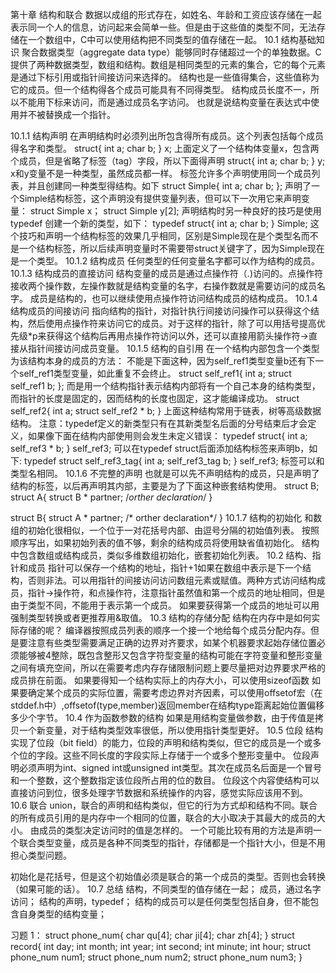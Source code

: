 第十章 结构和联合
数据以成组的形式存在，如姓名、年龄和工资应该存储在一起表示同一个人的信息，访问起来会简单一些。但是由于这些值的类型不同，无法存储在一个数组中，C中可以使用结构把不同类型的值存储在一起。
10.1 结构基础知识
  聚合数据类型（aggregate data type）能够同时存储超过一个的单独数据。C提供了两种数据类型，数组和结构。数组是相同类型的元素的集合，它的每个元素是通过下标引用或指针间接访问来选择的。
  结构也是一些值得集合，这些值称为它的成员。但一个结构得各个成员可能具有不同得类型。
  结构成员长度不一，所以不能用下标来访问，而是通过成员名字访问。
  也就是说结构变量在表达式中使用并不被替换成一个指针。

10.1.1 结构声明
  在声明结构时必须列出所包含得所有成员。这个列表包括每个成员得名字和类型。
  struct{
    int a;
    char b;
  } x;
  上面定义了一个结构体变量x，包含两个成员，但是省略了标签（tag）字段，所以下面得声明
  struct{
    int a;
    char b;
  } y;
  x和y变量不是一种类型，虽然成员都一样。
  标签允许多个声明使用同一个成员列表，并且创建同一种类型得结构。如下
  struct Simple{
    int a;
    char b;
  };
  声明了一个Simple结构标签，这个声明没有提供变量列表，但可以下一次用它来声明变量：
  struct Simple x；
  struct Simple y[2];
  声明结构时另一种良好的技巧是使用typedef 创建一个新的类型，如下：
  typedef struct{
    int a;
    char b;
  } Simple;
  这个技巧和声明一个结构标签的效果几乎相同，区别是Simple现在是个类型名而不是一个结构标签，所以后续声明变量时不需要带struct关键字了，因为Simple现在是一个类型。
10.1.2 结构成员
  任何类型的任何变量名字都可以作为结构的成员。
10.1.3 结构成员的直接访问
  结构变量的成员是通过点操作符（.)访问的。点操作符接收两个操作数，左操作数就是结构变量的名字，右操作数就是需要访问的成员名字。
  成员是结构的，也可以继续使用点操作符访问结构成员的结构成员。
10.1.4 结构成员的间接访问
  指向结构的指针，对指针执行间接访问操作可以获得这个结构，然后使用点操作符来访问它的成员。对于这样的指针，除了可以用括号提高优先级*p来获得这个结构后再用点操作符访问以外，还可以直接用箭头操作符->直接从指针间接访问成员变量。
10.1.5 结构的自引用
  在一个结构内部包含一个类型为该结构本身的成员的方法：
  不能是下面这种，因为self_ref1类型变量b还有下一个self_ref1类型变量，如此重复不会终止。
  struct self_ref1{
    int a;
    struct self_ref1 b;
  };
  而是用一个结构指针表示结构内部将有一个自己本身的结构类型，而指针的长度是固定的，因而结构的长度也固定，这才能编译成功。
  struct self_ref2{
    int a;
    struct self_ref2 * b;
  }
  上面这种结构常用于链表，树等高级数据结构。
  注意：typedef定义的新类型只有在其新类型名后面的分号结束后才会定义，如果像下面在结构内部使用则会发生未定义错误：
  typedef struct{
    int a;
    self_ref3 * b;
  } self_ref3;
  可以在typedef struct后面添加结构标签来声明b，如下:
  typedef struct self_ref3_tag{
    int a;
    self_ref3_tag b;
  } self_ref3;
  标签可以和类型名相同。
10.1.6 不完整的声明
  也就是可以先不声明结构的成员，只是声明了结构的标签，以后再声明其内部，主要是为了下面这种嵌套结构使用。
  struct B;
  struct A{
    struct B * partner;
    /*orther declaration*/
  }

  struct B{
    struct A * partner;
    /* orther declaration*/
  }
10.1.7 结构的初始化
  和数组的初始化很相似，一个位于一对花括号内部、由逗号分隔的初始值列表。
  按照顺序写出，如果初始列表的值不够，剩余的结构成员将使用缺省值初始化。
  结构中包含数组或结构成员，类似多维数组初始化，嵌套初始化列表。
10.2 结构、指针和成员
  指针可以保存一个结构的地址，指针+1如果在数组中表示是下一个结构，否则非法。可以用指针的间接访问访问数组元素或赋值。两种方式访问结构成员，指针->操作符，和点操作符，注意指针虽然值和第一个成员的地址相同，但是由于类型不同，不能用于表示第一个成员。
  如果要获得第一个成员的地址可以用强制类型转换或者更推荐用&取值。
10.3 结构的存储分配
  结构在内存中是如何实际存储的呢？
  编译器按照成员列表的顺序一个接一个地给每个成员分配内存。但是要注意有些类型需要满足正确的边界对齐要求，如某个机器要求起始存储位置必须能够被4整除，既包含整形又包含字符型变量的结构可能在字符变量和整形变量之间有填充空间，所以在需要考虑内存存储限制问题上要尽量把对边界要求严格的成员排在前面。
  如果要得知一个结构实际上的内存大小，可以使用sizeof函数
  如果要确定某个成员的实际位置，需要考虑边界对齐因素，可以使用offsetof宏（在stddef.h中）,offsetof(type,member)返回member在结构type距离起始位置偏移多少个字节。
10.4 作为函数参数的结构
  如果是用结构变量做参数，由于传值是拷贝一个新变量，对于结构类型效率很低，所以使用指针类型更好。
10.5 位段
  结构实现了位段（bit field）的能力，位段的声明和结构类似，但它的成员是一个或多个位的字段。这些不同长度的字段实际上存储于一个或多个整形变量中。
  位段声明必须声明为int、signed int或unsigned int类型。其次在成员名后面是一个冒号和一个整数，这个整数指定该位段所占用的位的数目。
  位段这个内容使结构可以直接访问到位，很多处理字节数据和系统操作的内容，感觉实际应该用不到。
10.6 联合
  union，联合的声明和结构类似，但它的行为方式却和结构不同。联合的所有成员引用的是内存中一个相同的位置，联合的大小取决于其最大的成员的大小。
  由成员的类型决定访问时的值是怎样的。
  一个可能比较有用的方法是声明一个联合类型变量，成员是各种不同类型的指针，存储都是一个指针大小，但是不用担心类型问题。

  初始化是花括号，但是这个初始值必须是联合的第一个成员的类型。否则也会转换（如果可能的话）。
10.7 总结
  结构，不同类型的值存储在一起；
  成员，通过名字访问；
  结构的声明，typedef；
  结构的成员可以是任何类型包括自身，但不能包含自身类型的结构变量；

习题
1：
struct phone_num{
  char qu[4];
  char ji[4];
  char zh[4];
}
struct record{
  int day;
  int month;
  int year;
  int second;
  int minute;
  int hour;
  struct phone_num num1;
  struct phone_num num2;
  struct phone_num num3;
}
